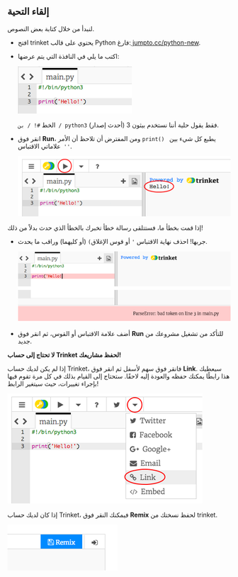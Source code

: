 ## إلقاء التحية

لنبدأ من خلال كتابة بعض النصوص.

+ افتح trinket يحتوي على قالب Python فارغ:<a href="http://jumpto.cc/python-new" target="_blank"> jumpto.cc/python-new</a>.

+ اكتب ما يلي في النافذة التي يتم عرضها:
    
    ![لقطة الشاشة](images/me-hi.png)
    
    الخط ` #! / بن / python3 ` فقط يقول حلية أننا نستخدم بيثون 3 (أحدث إصدار).

+ انقر فوق **Run**، ومن المفترض أن تلاحظ أن الأمر `print() ` يطبع كل شيء بين علاماتي الاقتباس` ''`.
    
    ![لقطة الشاشة](images/me-hi-test.png)

إذا قمت بخطأ ما، فستتلقى رسالة خطأ تخبرك بالخطأ الذي حدث بدلاً من ذلك!

+ جربها! احذف نهاية الاقتباس `'` أو قوس الإغلاق`)` (أو كليهما) وراقب ما يحدث.
    
    ![لقطة الشاشة](images/me-syntax.png)

+ أضف علامة الاقتباس أو القوس، ثم انقر فوق **Run** للتأكد من تشغيل مشروعك من جديد.

**لا تحتاج إلى حساب Trinket لحفظ مشاريعك!**

إذا لم يكن لديك حساب Trinket، فانقر فوق سهم لأسفل ثم انقر فوق **Link**. سيعطيك هذا رابطًا يمكنك حفظه والعودة إليه لاحقًا. ستحتاج إلى القيام بذلك في كل مرة تقوم فيها بإجراء تغييرات، حيث سيتغير الرابط!

![لقطة الشاشة](images/me-link.png)

إذا كان لديك حساب Trinket، فيمكنك النقر فوق **Remix** لحفظ نسختك من trinket.

![لقطة الشاشة](images/me-remix.png)